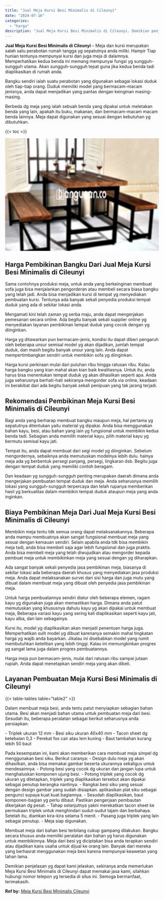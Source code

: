 ```yaml
---
title: "Jual Meja Kursi Besi Minimalis di Cileunyi"
date: "2024-07-16"
categories: 
  - "harga"
description: "Jual Meja Kursi Besi Minimalis di Cileunyi. Demikian penjelasan yg dapat kami jelaskan, sekiranya anda memerlukan Meja Kursi Besi Minimalis di Cileunyi dapat..."
---
```


**Jual Meja Kursi Besi Minimalis di Cileunyi** – Meja dan kursi merupakan salah satu perabotan rumah tangga yg sepatutnya anda miliki. Hampir Tiap hunian tentunya mempunyai kursi dan juga meja di dalamnya. Memperhatikan kedua benda ini memang mempunyai fungsi yg sungguh-sungguh utama. Akan sungguh-sungguh tepat guna jika kedua benda tadi diaplikasikan di rumah anda.

Bangku sendiri ialah suatu perabotan yang digunakan sebagai lokasi duduk oleh tiap-tiap orang. Duduk memiliki model yang bermacam-macam jenisnya, anda dapat menjadikan yang pantas dengan keinginan masing-masing.

Berbeda dg meja yang ialah sebuah benda yang dipakai untuk meletakan benda yang lain, apakah itu buku, makanan, dan bermacam-macam macam benda lainnya. Meja dapat digunakan yang sesuai dengan kebutuhan yg dibutuhkan.

{{< toc >}}

![Jual Meja Kursi Besi Minimalis di Cileunyi](/images/jual-meja-besi-murah01.png)

## Harga Pembikinan Bangku Dari Jual Meja Kursi Besi Minimalis di Cileunyi

Sama contohnya produksi meja, untuk anda yang berkeinginan membuat sofa juga bisa menjalankan pengorderan atau membeli secara biasa bangku yang telah jadi. Anda bisa menjadikan kursi di tempat yg menyediakan pembuatan kursi. Tentunya ada banyak sekali penyedia produksi tempat duduk yang ada di sekitar lokasi anda.

Mengamati kini telah zaman yg serba maju, anda dapat mengerjakan pemesanan secara online. Ada begitu banyak sekali supplier online yg menyediakan layanan pembikinan tempat duduk yang cocok dengan yg diinginkan.

Harga yg ditawarkan pun bermacam-jenis, kondisi itu dapat diberi pengaruh oleh beberapa unsur semisal model yg akan dijadikan, jumlah tempat duduk, dan masih begitu banyak unsur yang lain. Anda dapat mempertimbangkan sendiri untuk membikin sofa yg diinginkan.

Harga kursi perkiraan mulai dari puluhan ribu hingga ratusan ribu. Kalau harga bangku yang kian mahal akan kian baik kwalitasnya. Untuk itu, anda harus bisa menentukan tempat duduk yg akan dihasilkan seperti apa. Anda juga seharusnya berhati-hati sekiranya mengorder sofa via online, keadaan ini berakibat dari ada begitu banyak sekali penipuan yang tak jarang terjadi.

## Rekomendasi Pembikinan Meja Kursi Besi Minimalis di Cileunyi

Bagi anda yang berharap membuat bangku maupun meja, hal pertama yg sepatutnya ditentukan yaitu material yg dipakai. Anda bisa menggunakan bahan kayu, besi, atau bahan yang lain yg fungsional untuk membikin kedua benda tadi. Sebagian anda memilih material kayu, pilih material kayu yg bermutu semisal kayu jati.

Tempat itu, anda dapat membuat dari segi model yg diinginkan. Sebelum mengordernya, sebaiknya anda memutuskan modelnya lebih dulu. halnya meja ada yg berbentuk persegi panjang, persegi, lingkaran dsb. Begitu juga dengan tempat duduk yang memiliki contoh beragam.

Dan keadaan yg sungguh-sungguh penting merupakan daerah dimana anda mengerjakan pembuatan tempat duduk dan meja. Anda seharusnya memilih lokasi yang sungguh-sungguh terpercaya dan telah rupanya memberikan hasil yg berkualitas dalam membikin tempat duduk ataupun meja yang anda inginkan.

## Biaya Pembikinan Meja Dari Jual Meja Kursi Besi Minimalis di Cileunyi

Membikin meja tentu tdk semua orang dapat melaksanakannya. Beberapa anda mampu membuatnya akan sangat fungsional membuat meja yang sesuai dengan kemauan sendiri. Selain apabila anda tdk bisa membikin meja tadi, anda bisa membeli saja agar lebih fungsional dan juga praktis. Anda bisa membeli meja yang telah diwujudkan atau mengorder kepada pembuat meja untuk membikinkan meja yang sesuai dengan yg diharapkan.

Ada sangat banyak sekali penyedia jasa pembikinan meja, biasanya di sekitar lokasi ada beberapa daerah khusus yang menyediakan jasa produksi meja. Anda dapat melaksanakan survei dari sisi harga dan juga mutu yang dibuat dalam membuat meja yang dibuat oleh penyedia jasa pembikinan meja.

Untuk harga pembuatannya sendiri diatur oleh beberapa elemen, ragam kayu yg digunakan juga akan memastikan harga. Dimana anda patut memutuskan yang khususnya dahulu kayu yg akan dipakai untuk membuat meja, Beberapa variasi kayu yang sering kali diaplikasikan seperti kayu jati, kayu alba, dan lain sebagainya.

Kursi itu, model yg diaplikasikan akan menjadi penentuan harga juga. Memperhatikan sulit model yg dibuat karenanya semakin mahal tingkatan harga yg wajib anda bayarkan. Jikalau ini disebabkan model yang rumit membutuhkan ketelitian yang lebih tinggi. Kalau ini memungkinkan progres yg sangat lama juga dalam progres pembuatannya.

Harga meja pun bermacam-jenis, mulai dari ratusan ribu sampai jutaan rupiah. Anda dapat menetapkan sendiri meja yang akan dibeli.

## Layanan Pembuatan Meja Kursi Besi Minimalis di Cileunyi

{{< table-tables table="table2" >}}

Dalam membuat meja besi, anda tentu patut menyiapkan sebagian bahan utama. Besi akan menjadi bahan utama untuk pembuatan meja dari besi. Sesudah itu, beberapa peralatan sebagai berikut seharusnya anda persiapkan:

\- Triplek ukuran 12 mm - Besi siku ukuran 40x40 mm - Tacon sheet dg ketebalan 0,3 - Perekat fox cair atau lem kuning - Baut tambahan kurang lebih 50 baut

Pada kesempatan ini, kami akan memberikan cara membuat meja simpel dg menggunakan besi siku. Berikut caranya: - Design dulu meja yg akan dihasilkan, anda bisa memakai gambar beserta ukurannya sekaligus untuk mendesainnya. - Potong besi yang cocok dg ukuran dan jangan lupa untuk menghaluskan komponen ujung besi. - Potong triplek yang cocok dg ukuran yg ditetapkan, triplek yang diaplikasikan tersebut akan dipakai sebagai penutup kerangka nantinya. - Rangkai besi siku yang sesuai dengan design gambar yang sudah disiapkan. aplikasikan plat siku sebagai pengunci supaya kuat kuat bagiannya. - Sesudah diaplikasikan, baut komponen-bagian yg perlu dibaut. Pastikan pengerjaan pembautan dikerjakan dg pesat. - Tahap selanjutnya yakni merekatkan tacon sheet ke permukaan triplek untuk menghindari sudut-sudut tajam dan berbahaya. Setelah itu, diamkan kira-kira selama 5 menit. - Pasang juga triplek yang lain sebagai penutup. - Meja siap digunakan.

Membuat meja dari bahan besi terbilang cukup gampang dilakukan. Bangku secara khusus anda memiliki peralatan dan bahan yg harus digunakan untuk membikinnya. Meja dari besi yg diciptakan bisa anda terapkan sendiri atau dijadikan kans usaha untuk dijual ke orang lain. Banyak dari mereka yang berhasrat menggunakan meja besi karena mempunyai keawetan yang tahan lama.

Demikian penjelasan yg dapat kami jelaskan, sekiranya anda memerlukan Meja Kursi Besi Minimalis di Cileunyi dapat memakai jasa kami, silahkan hubungi nomor telepon yg tersedia di situs ini. Semoga bermanfaat, terimakasih.

**Ref by:** [Meja Kursi Besi Minimalis Cileunyi](https://id.wikipedia.org/wiki/Meja)
